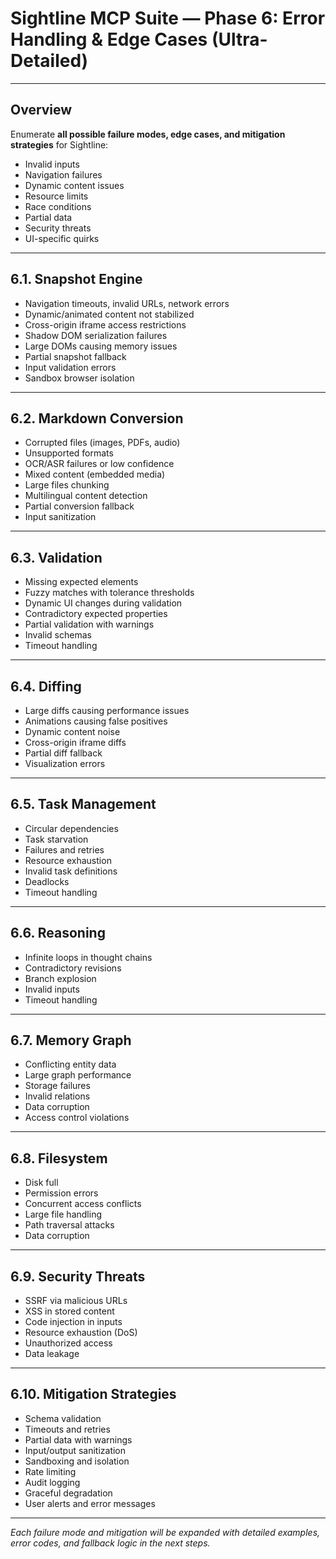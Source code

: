 # Sightline MCP Suite — Phase 6: Error Handling & Edge Cases (Ultra-Detailed)

---

## Overview

Enumerate **all possible failure modes, edge cases, and mitigation strategies** for Sightline:

- Invalid inputs
- Navigation failures
- Dynamic content issues
- Resource limits
- Race conditions
- Partial data
- Security threats
- UI-specific quirks

---

## 6.1. **Snapshot Engine**

- Navigation timeouts, invalid URLs, network errors
- Dynamic/animated content not stabilized
- Cross-origin iframe access restrictions
- Shadow DOM serialization failures
- Large DOMs causing memory issues
- Partial snapshot fallback
- Input validation errors
- Sandbox browser isolation

---

## 6.2. **Markdown Conversion**

- Corrupted files (images, PDFs, audio)
- Unsupported formats
- OCR/ASR failures or low confidence
- Mixed content (embedded media)
- Large files chunking
- Multilingual content detection
- Partial conversion fallback
- Input sanitization

---

## 6.3. **Validation**

- Missing expected elements
- Fuzzy matches with tolerance thresholds
- Dynamic UI changes during validation
- Contradictory expected properties
- Partial validation with warnings
- Invalid schemas
- Timeout handling

---

## 6.4. **Diffing**

- Large diffs causing performance issues
- Animations causing false positives
- Dynamic content noise
- Cross-origin iframe diffs
- Partial diff fallback
- Visualization errors

---

## 6.5. **Task Management**

- Circular dependencies
- Task starvation
- Failures and retries
- Resource exhaustion
- Invalid task definitions
- Deadlocks
- Timeout handling

---

## 6.6. **Reasoning**

- Infinite loops in thought chains
- Contradictory revisions
- Branch explosion
- Invalid inputs
- Timeout handling

---

## 6.7. **Memory Graph**

- Conflicting entity data
- Large graph performance
- Storage failures
- Invalid relations
- Data corruption
- Access control violations

---

## 6.8. **Filesystem**

- Disk full
- Permission errors
- Concurrent access conflicts
- Large file handling
- Path traversal attacks
- Data corruption

---

## 6.9. **Security Threats**

- SSRF via malicious URLs
- XSS in stored content
- Code injection in inputs
- Resource exhaustion (DoS)
- Unauthorized access
- Data leakage

---

## 6.10. **Mitigation Strategies**

- Schema validation
- Timeouts and retries
- Partial data with warnings
- Input/output sanitization
- Sandboxing and isolation
- Rate limiting
- Audit logging
- Graceful degradation
- User alerts and error messages

---

*Each failure mode and mitigation will be expanded with detailed examples, error codes, and fallback logic in the next steps.*
